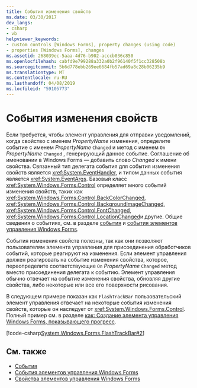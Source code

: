 ```yaml
---
title: События изменения свойств
ms.date: 03/30/2017
dev_langs:
- csharp
- vb
helpviewer_keywords:
- custom controls [Windows Forms], property changes (using code)
- properties [Windows Forms], changes
ms.assetid: 268039ec-5aaa-4d76-b902-acccb036c850
ms.openlocfilehash: cabfd9e799288a332a0b2f96140f5f1cc328508b
ms.sourcegitcommit: 5b6d778ebb269ee6684fb57ad69a8c28b06235b9
ms.translationtype: MT
ms.contentlocale: ru-RU
ms.lasthandoff: 04/08/2019
ms.locfileid: "59105773"
---
```

# <a name="property-changed-events"></a>События изменения свойств
Если требуется, чтобы элемент управления для отправки уведомлений, когда свойство с именем *PropertyName* изменения, определите событие с именем *PropertyName* `Changed` и метод с именем `On` *PropertyName* `Changed` , генерирующий данное событие. Соглашение об именовании в Windows Forms — добавить слово *Changed* к имени свойства. Связанный тип делегата события для события изменения свойств является <xref:System.EventHandler>, и типом данных события является <xref:System.EventArgs>. Базовый класс <xref:System.Windows.Forms.Control> определяет много событий изменения свойств, таких как <xref:System.Windows.Forms.Control.BackColorChanged>, <xref:System.Windows.Forms.Control.BackgroundImageChanged>, <xref:System.Windows.Forms.Control.FontChanged>, <xref:System.Windows.Forms.Control.LocationChanged>и другие. Общие сведения о событиях, см. в разделе [события](../../../standard/events/index.md) и [события элементов управления Windows Forms](events-in-windows-forms-controls.md).  
  
 События изменения свойств полезны, так как они позволяют пользователям элемента управления для присоединения обработчиков событий, которые реагируют на изменения. Если элемент управления должен реагировать на событие изменения свойства, которое, переопределите соответствующие `On` *PropertyName* `Changed` метод вместо присоединения делегата к событию. Элемент управления обычно отвечает на событие изменения свойства, обновляя другие свойства, либо некоторые или все его поверхности рисования.  
  
 В следующем примере показан как `FlashTrackBar` пользовательский элемент управления отвечает на некоторые события изменения свойств, которые он наследует от <xref:System.Windows.Forms.Control>. Полный пример см. в разделе [как: Создание элемента управления Windows Forms, показывающего прогресс](how-to-create-a-windows-forms-control-that-shows-progress.md).  
  
 [!code-csharp[System.Windows.Forms.FlashTrackBar#2](~/samples/snippets/csharp/VS_Snippets_Winforms/System.Windows.Forms.FlashTrackBar/CS/FlashTrackBar.cs#2)]
   
  
## <a name="see-also"></a>См. также

- [События](../../../standard/events/index.md)
- [События элементов управления Windows Forms](events-in-windows-forms-controls.md)
- [Свойства элементов управления Windows Forms](properties-in-windows-forms-controls.md)
